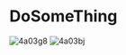 # DoSomeThing
![4a03g8](https://user-images.githubusercontent.com/59247096/89035507-428e4880-d365-11ea-8441-53f9d5b24605.gif)
![4a03bj](https://user-images.githubusercontent.com/59247096/89035561-60f44400-d365-11ea-9479-8ee13a22bc92.gif)

